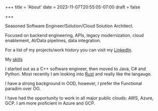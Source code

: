 +++
title = 'About'
date = 2023-11-07T20:55:05-07:00
draft = false

+++

Seasoned Software Engineer/Solution/Cloud Solution Architect. 

Focused on backend engineering, APIs, legacy modernization, cloud enablement, AI/Data pipelines, data integration. 

For a list of my projects/work history you can visit my [LinkedIn](https://www.linkedin.com/in/azharmanzoor1/). 

My [skills](/skills/)

I started out as a C++ software engineer, then moved to Java, C# and Python. Most recently I am looking into [Rust](https://www.rust-lang.org/) and really like the langauge. 

I have a strong background in OOD, however, I prefer the Functional paradim over OO. 

I have had the opportunity to work in all major public clouds: AWS, Azure, GCP. I am more proficient in Azure and GCP. 



